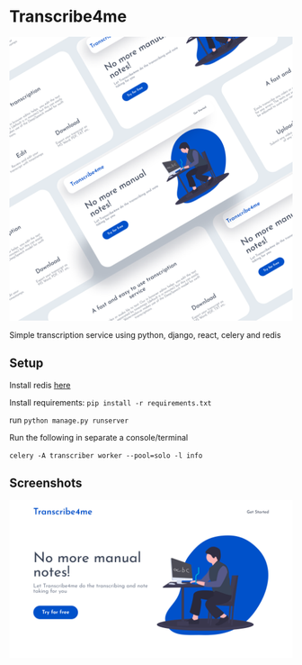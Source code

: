 # Transcribe4me

![image](screenshots/img1.png)

Simple transcription service using python, django, react, celery and redis

## Setup
Install redis [here](https://redis.io/docs/getting-started/installation/)

Install requirements:
`pip install -r requirements.txt`

run `python manage.py runserver`

Run the following in separate a console/terminal

`celery -A transcriber worker --pool=solo -l info`

## Screenshots

![image](screenshots/img2.png)